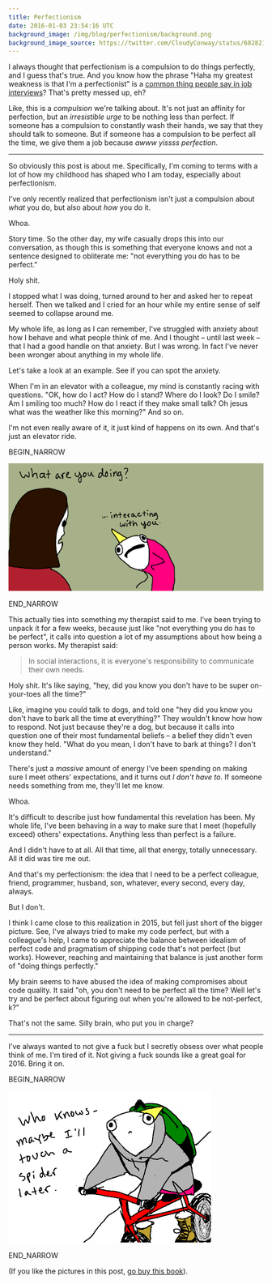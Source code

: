 ```yaml
---
title: Perfectionism
date: 2016-01-03 23:54:16 UTC
background_image: /img/blog/perfectionism/background.png
background_image_source: https://twitter.com/CloudyConway/status/682821645908766720
---
```


I always thought that perfectionism is a compulsion to do things perfectly, and I guess that's true. And you know how the phrase "Haha my greatest weakness is that I'm a perfectionist" is a [common thing people say in job interviews](https://ashfurrow.com/blog/the-dark-side-of-perfectionism/)? That's pretty messed up, eh?

<!-- more -->

Like, this is a _compulsion_ we're talking about. It's not just an affinity for perfection, but an _irresistible urge_ to be nothing less than perfect. If someone has a compulsion to constantly wash their hands, we say that they should talk to someone. But if someone has a compulsion to be perfect all the time, we give them a job because _awww yissss perfection_.

---

So obviously this post is about me. Specifically, I'm coming to terms with a lot of how my childhood has shaped who I am today, especially about perfectionism.

I've only recently realized that perfectionism isn't just a compulsion about _what_ you do, but also about _how_ you do it.

Whoa.

Story time. So the other day, my wife casually drops this into our conversation, as though this is something that everyone knows and not a sentence designed to obliterate me: "not everything you do has to be perfect."

Holy shit.

I stopped what I was doing, turned around to her and asked her to repeat herself. Then we talked and I cried for an hour while my entire sense of self seemed to collapse around me.

My whole life, as long as I can remember, I've struggled with anxiety about how I behave and what people think of me. And I thought – until last week – that I had a good handle on that anxiety. But I was wrong. In fact I've never been wronger about anything in my whole life.

Let's take a look at an example. See if you can spot the anxiety.

When I'm in an elevator with a colleague, my mind is constantly racing with questions. "OK, how do I act? How do I stand? Where do I look? Do I smile? Am I smiling too much? How do I react if they make small talk? Oh jesus what was the weather like this morning?" And so on. 

I'm not even really aware of it, it just kind of happens on its own. And that's just an elevator ride.

BEGIN_NARROW

[![](/img/blog/perfectionism/interacting.png)](http://hyperboleandahalf.blogspot.com/2013/05/depression-part-two.html)

END_NARROW

This actually ties into something my therapist said to me. I've been trying to unpack it for a few weeks, because just like "not everything you do has to be perfect", it calls into question a lot of my assumptions about how being a person works. My therapist said:

> In social interactions, it is everyone's responsibility to communicate their own needs.

Holy shit. It's like saying, "hey, did you know you don't have to be super on-your-toes all the time?" 

Like, imagine you could talk to dogs, and told one "hey did you know you don't have to bark all the time at everything?" They wouldn't know how how to respond. Not just because they're a dog, but because it calls into question one of their most fundamental beliefs – a belief they didn't even know they held. "What do you mean, I don't have to bark at things? I don't understand."

There's just a _massive_ amount of energy I've been spending on making sure I meet others' expectations, and it turns out _I don't have to_. If someone needs something from me, they'll let me know.

Whoa.

It's difficult to describe just how fundamental this revelation has been. My whole life, I've been behaving in a way to make sure that I meet (hopefully exceed) others' expectations. Anything less than perfect is a failure. 

And I didn't have to at all. All that time, all that energy, totally unnecessary. All it did was tire me out.

And that's my perfectionism: the idea that I need to be a perfect colleague, friend, programmer, husband, son, whatever, every second, every day, always. 

But I don't.

I think I came close to this realization in 2015, but fell just short of the bigger picture. See, I've always tried to make my code perfect, but with a colleague's help, I came to appreciate the balance between idealism of perfect code and pragmatism of shipping code that's not perfect (but works). However, reaching and maintaining that balance is just another form of "doing things perfectly." 

My brain seems to have abused the idea of making compromises about code quality. It said "oh, you don't need to be perfect all the time? Well let's try and be perfect about figuring out when you're allowed to be not-perfect, k?"

That's not the same. Silly brain, who put you in charge?

---

I've always wanted to not give a fuck but I secretly obsess over what people think of me. I'm tired of it. Not giving a fuck sounds like a great goal for 2016. Bring it on.

BEGIN_NARROW

[![](/img/blog/perfectionism/spider.png)](http://hyperboleandahalf.blogspot.com/2011/10/adventures-in-depression.html)

END_NARROW

(If you like the pictures in this post, [go buy this book](http://amzn.to/1Sueu7a)).

